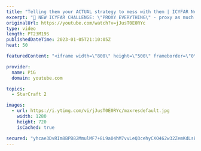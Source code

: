 ```yaml
---
title: "Telling them your ACTUAL strategy to mess with them | ICYFAR New Years Resolutions - SC2"
excerpt: "🤯 NEW ICYFAR CHALLENGE: \"PROXY EVERYTHING\" - proxy as much of your stuff as you can - try to have as few buildings as possible in your bases. Send submissions to eonblu95@gmail.com as attachment AND only ICYFAR as the subject. Max 1 replay per person. Latest submission is on the 30th January  🤯 In"
originalUrl: https://youtube.com/watch?v=jJusT0E0RYc
type: video
length: PT23M19S
publishedDateTime: 2023-01-05T21:10:05Z
heat: 50

featuredContent: "<iframe width=\"800\" height=\"500\" frameborder=\"0\" src=\"https://www.youtube.com/embed/jJusT0E0RYc\" allow=\"accelerometer; autoplay; encrypted-media; gyroscope; picture-in-picture\" allowfullscreen></iframe>"

provider:
  name: PiG
  domain: youtube.com

topics:
  - StarCraft 2

images:
  - url: https://i.ytimg.com/vi/jJusT0E0RYc/maxresdefault.jpg
    width: 1280
    height: 720
    isCached: true

secured: "yhcae3DvRIm8BPB82MmulMF7+8L9a04hM7vvLeQ3cehyCXO462w32ZemKdLsE1WxD3vDbZS9M9tcsBAZtAWlP1WG/5K/OxKT9naOrsg8SpPBmwl6/J4LUBN/9ErGoF4yWN9D2JuyJbTegahmLHgZ1VxCJiJjV+caQ1c/jVwikT07jpfbjYtKaqlpseOsxDAIvE4oG2MrnTMoOI8TDFGMbEgNNV8KWWbrMBvqCbXa9YxDQRtO3UdayVuTdReEe3fegghUdDiugfbW99+eXKLRuqvcblblpddrcQ62t6nGjpurEYn+MDr5zm6ORORpMNoZ1FkB1z6Q+mZdCYMDSZk0TQvZYr56ESxowv81Tp/aLNU398KyBFaEjWHAwvxvPPIwdO03Tx3GF2QPfzXXS3NrcnOunL3GCpGL8NYRVxJ8tdg=;AQGN+rL4O2E2oKkVGLAOgA=="
---
```


